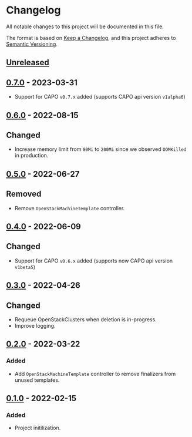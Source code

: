 # Changelog

All notable changes to this project will be documented in this file.

The format is based on [Keep a Changelog](https://keepachangelog.com/en/1.0.0/),
and this project adheres to [Semantic Versioning](https://semver.org/spec/v2.0.0.html).

## [Unreleased]

## [0.7.0] - 2023-03-31

- Support for CAPO `v0.7.x` added (supports CAPO api version `v1alpha6`)

## [0.6.0] - 2022-08-15

## Changed

- Increase memory limit from `80Mi` to `200Mi` since we observed `OOMKilled` in production.

## [0.5.0] - 2022-06-27

## Removed

- Remove `OpenStackMachineTemplate` controller.

## [0.4.0] - 2022-06-09

## Changed

- Support for CAPO `v0.6.x` added (supports now CAPO api version `v1beta5`)

## [0.3.0] - 2022-04-26

## Changed

- Requeue OpenStackClusters when deletion is in-progress.
- Improve logging.

## [0.2.0] - 2022-03-22

### Added

- Add `OpenStackMachineTemplate` controller to remove finalizers from unused templates.

## [0.1.0] - 2022-02-15

### Added

- Project initilization.

[Unreleased]: https://github.com/giantswarm/cluster-api-cleaner-openstack/compare/v0.7.0...HEAD
[0.7.0]: https://github.com/giantswarm/cluster-api-cleaner-openstack/compare/v0.6.0...v0.7.0
[0.6.0]: https://github.com/giantswarm/cluster-api-cleaner-openstack/compare/v0.5.0...v0.6.0
[0.5.0]: https://github.com/giantswarm/cluster-api-cleaner-openstack/compare/v0.4.0...v0.5.0
[0.4.0]: https://github.com/giantswarm/cluster-api-cleaner-openstack/compare/v0.3.0...v0.4.0
[0.3.0]: https://github.com/giantswarm/cluster-api-cleaner-openstack/compare/v0.2.0...v0.3.0
[0.2.0]: https://github.com/giantswarm/cluster-api-cleaner-openstack/compare/v0.1.0...v0.2.0
[0.1.0]: https://github.com/giantswarm/cluster-api-cleaner-openstack/releases/tag/v0.1.0
